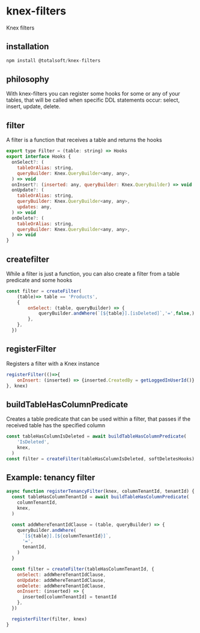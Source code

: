 # knex-filters
Knex filters

## installation
```javascript
npm install @totalsoft/knex-filters
```

## philosophy
With knex-filters you can register some hooks for some or any of your tables, that will be called when specific DDL statements occur: select, insert, update, delete.

## filter
A filter is a function that receives a table and returns the hooks
```javascript
export type Filter = (table: string) => Hooks
export interface Hooks {
  onSelect?: (
    tableOrAlias: string,
    queryBuilder: Knex.QueryBuilder<any, any>,
  ) => void
  onInsert?: (inserted: any, queryBuilder: Knex.QueryBuilder) => void
  onUpdate?: (
    tableOrAlias: string,
    queryBuilder: Knex.QueryBuilder<any, any>,
    updates: any,
  ) => void
  onDelete?: (
    tableOrAlias: string,
    queryBuilder: Knex.QueryBuilder<any, any>,
  ) => void
}
```

## createfilter
While a filter is just a function, you can also create a filter from a table predicate and some hooks
```javascript
const filter = createFilter(
    (table)=> table == 'Products', 
    {
        onSelect: (table, queryBuilder) => {
            queryBuilder.andWhere(`[${table}].[isDeleted]`,'=',false,)
        },
    },
  })
```

## registerFilter
Registers a filter with a Knex instance
```javascript
registerFilter(()=>{
    onInsert: (inserted) => {inserted.CreatedBy = getLoggedInUserId()}
}, knex)
```

## buildTableHasColumnPredicate
Creates a table predicate that can be used within a filter, that passes if the received table has the specified column
```javascript
const tableHasColumnIsDeleted = await buildTableHasColumnPredicate(
    'IsDeleted',
    knex,
  )
const filter = createFilter(tableHasColumnIsDeleted, softDeletesHooks)
```

## Example: tenancy filter
```javascript
async function registerTenancyFilter(knex, columnTenantId, tenantId) {
  const tableHasColumnTenantId = await buildTableHasColumnPredicate(
    columnTenantId,
    knex,
  )

  const addWhereTenantIdClause = (table, queryBuilder) => {
    queryBuilder.andWhere(
      `[${table}].[${columnTenantId}]`,
      '=',
      tenantId,
    )
  }

  const filter = createFilter(tableHasColumnTenantId, {
    onSelect: addWhereTenantIdClause,
    onUpdate: addWhereTenantIdClause,
    onDelete: addWhereTenantIdClause,
    onInsert: (inserted) => {
      inserted[columnTenantId] = tenantId
    },
  })

  registerFilter(filter, knex)
}
```
